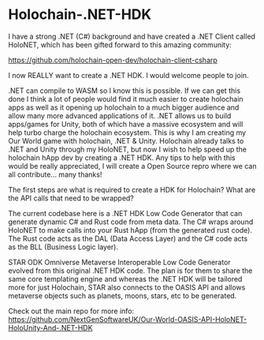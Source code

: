 # Holochain-.NET-HDK
I have a strong .NET (C#) background and have created a .NET Client called HoloNET, which has been gifted forward to this amazing community:

https://github.com/holochain-open-dev/holochain-client-csharp

I now REALLY want to create a .NET HDK. I would welcome people to join. 

.NET can compile to WASM so I know this is possible. If we can get this done I think a lot of people would find it much easier to create holochain apps as well as it opening up holochain to a much bigger audience and allow many more advanced applications of it. .NET allows us to build apps/games for Unity, both of which have a massive ecosystem and will help turbo charge the holochain ecosystem. This is why I am creating my Our World game with holochain, .NET & Unity. Holochain already talks to .NET and Unity through my HoloNET, but now I wish to help speed up the holochain hApp dev by creating a .NET HDK. Any tips to help with this would be really appreciated, I will create a Open Source repro where we can all contribute... many thanks! 

The first steps are what is required to create a HDK for Holochain? What are the API calls that need to be wrapped?

The current codebase here is a .NET HDK Low Code Generator that can generate dynamic C# and Rust code from meta data. The C# wraps around HoloNET to make calls into your Rust hApp (from the generated rust code). The Rust code acts as the DAL (Data Access Layer) and the C# code acts as the BLL (Business Logic layer).

STAR ODK Omniverse Metaverse Interoperable Low Code Generator evolved from this original .NET HDK code. The plan is for them to share the same core templating engine and whereas the .NET HDK will be tailored more for just Holochain, STAR also connects to the OASIS API and allows metaverse objects such as planets, moons, stars, etc to be generated.

Check out the main repo for more info:
https://github.com/NextGenSoftwareUK/Our-World-OASIS-API-HoloNET-HoloUnity-And-.NET-HDK
